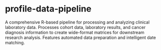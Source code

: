# profile-data-pipeline
A comprehensive R-based pipeline for processing and analyzing clinical laboratory data.  Processes cohort data, laboratory results, and cancer diagnosis information to create  wide-format matrices for downstream research analysis. Features automated data preparation and intelligent date matching.
